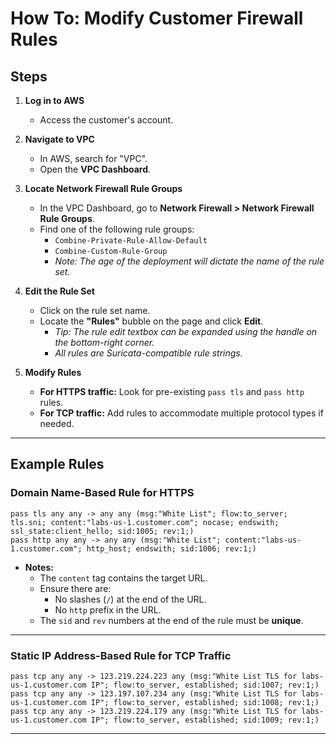 # How To: Modify Customer Firewall Rules

## Steps

1. **Log in to AWS**
   - Access the customer's account.

2. **Navigate to VPC**
   - In AWS, search for "VPC".
   - Open the **VPC Dashboard**.

3. **Locate Network Firewall Rule Groups**
   - In the VPC Dashboard, go to **Network Firewall > Network Firewall Rule Groups**.
   - Find one of the following rule groups:
     - `Combine-Private-Rule-Allow-Default`
     - `Combine-Custom-Rule-Group`
     - _Note: The age of the deployment will dictate the name of the rule set._

4. **Edit the Rule Set**
   - Click on the rule set name.
   - Locate the **"Rules"** bubble on the page and click **Edit**.
     - _Tip: The rule edit textbox can be expanded using the handle on the bottom-right corner._
     - _All rules are Suricata-compatible rule strings._

5. **Modify Rules**
   - **For HTTPS traffic:** Look for pre-existing `pass tls` and `pass http` rules.
   - **For TCP traffic:** Add rules to accommodate multiple protocol types if needed.

---

## Example Rules

### Domain Name-Based Rule for HTTPS
```plaintext
pass tls any any -> any any (msg:"White List"; flow:to_server; tls.sni; content:"labs-us-1.customer.com"; nocase; endswith; ssl_state:client_hello; sid:1005; rev:1;)
pass http any any -> any any (msg:"White List"; content:"labs-us-1.customer.com"; http_host; endswith; sid:1006; rev:1;)
```

- **Notes:**
  - The `content` tag contains the target URL.
  - Ensure there are:
    - No slashes (`/`) at the end of the URL.
    - No `http` prefix in the URL.
  - The `sid` and `rev` numbers at the end of the rule must be **unique**.

---

### Static IP Address-Based Rule for TCP Traffic
```plaintext
pass tcp any any -> 123.219.224.223 any (msg:"White List TLS for labs-us-1.customer.com IP"; flow:to_server, established; sid:1007; rev:1;)
pass tcp any any -> 123.197.107.234 any (msg:"White List TLS for labs-us-1.customer.com IP"; flow:to_server, established; sid:1008; rev:1;)
pass tcp any any -> 123.219.224.179 any (msg:"White List TLS for labs-us-1.customer.com IP"; flow:to_server, established; sid:1009; rev:1;)
```
---